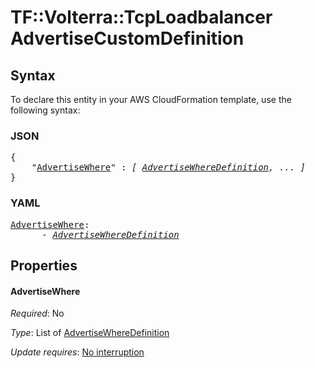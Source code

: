 # TF::Volterra::TcpLoadbalancer AdvertiseCustomDefinition

## Syntax

To declare this entity in your AWS CloudFormation template, use the following syntax:

### JSON

<pre>
{
    "<a href="#advertisewhere" title="AdvertiseWhere">AdvertiseWhere</a>" : <i>[ <a href="advertisewheredefinition.md">AdvertiseWhereDefinition</a>, ... ]</i>
}
</pre>

### YAML

<pre>
<a href="#advertisewhere" title="AdvertiseWhere">AdvertiseWhere</a>: <i>
      - <a href="advertisewheredefinition.md">AdvertiseWhereDefinition</a></i>
</pre>

## Properties

#### AdvertiseWhere

_Required_: No

_Type_: List of <a href="advertisewheredefinition.md">AdvertiseWhereDefinition</a>

_Update requires_: [No interruption](https://docs.aws.amazon.com/AWSCloudFormation/latest/UserGuide/using-cfn-updating-stacks-update-behaviors.html#update-no-interrupt)

